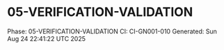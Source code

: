 # 05-VERIFICATION-VALIDATION
Phase: 05-VERIFICATION-VALIDATION
CI: CI-GN001-010
Generated: Sun Aug 24 22:41:22 UTC 2025
